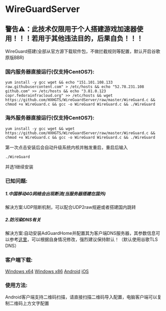 # WireGuardServer

## 警告⚠：此技术仅限用于个人搭建游戏加速器使用！！！若用于其他违法目的，后果自负！！！

WireGuard搭建(全部从官方源下载软件包，不做拦截规则等配置，默认开启谷歌原版BBR)

### 国内服务器直接运行(仅支持CentOS7):
```
yum install -y gcc wget && echo "151.101.108.133 raw.githubusercontent.com" > /etc/hosts && echo "52.78.231.108 github.com" >> /etc/hosts && echo "3.81.0.123 copr.fedorainfracloud.org" >> /etc/hosts && wget https://github.com/HXHGTS/WireGuardServer/raw/master/WireGuard.c && chmod +x WireGuard.c && gcc -o WireGuard WireGuard.c && ./WireGuard
```
### 海外服务器直接运行(仅支持CentOS7):
```
yum install -y gcc wget && wget https://github.com/HXHGTS/WireGuardServer/raw/master/WireGuard.c && chmod +x WireGuard.c && gcc -o WireGuard WireGuard.c && ./WireGuard
```
第一次点击安装后会自动升级系统内核并触发重启，重启后输入
```
./WireGuard
```
并选1继续安装

### 已知问题:

##### 1.中国移动4G网络会出现断流(当服务器搭建在国外)

解决方案:UDP阻断机制，可以配合UDP2raw规避或者搭建国内跳转

##### 2.防污染DNS有关

解决方案:自动安装AdGuardHome并配置其为客户端DNS服务器，其参数信息可以参考[这里](https://hxhgts.github.io/AdguardHomeInstall/)，可以根据自身情况修改，强烈建议保持默认！（默认使用谷歌TLS DNS）

### 客户端下载:

[Windows x64](https://wwa.lanzous.com/i9q09f3x2zi) [Windows x86](https://wwa.lanzous.com/ibVYif3x32b) [Android](https://wwa.lanzous.com/izHzDf3x1sf) [iOS](https://itunes.apple.com/us/app/wireguard/id1441195209?ls=1&mt=8)

### 使用方法:

Android客户端支持二维码扫描，请直接扫描二维码导入配置，电脑客户端可以复制二维码上方文字配置
